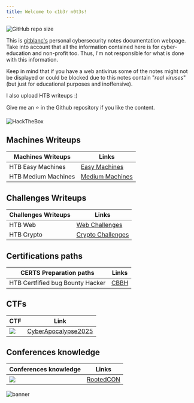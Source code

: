 ```yaml
---
title: Welcome to c1b3r n0t3s!
---
```

![GitHub repo size](https://img.shields.io/github/repo-size/gitblanc/c1b3rn0t3s?style=for-the-badge&color=red)

This is [gitblanc's](https://github.com/gitblanc/) personal cybersecurity notes documentation webpage. Take into account that all the information contained here is for cyber-education and non-profit too. Thus, I'm not responsible for what is done with this information.

Keep in mind that if you have a web antivirus some of the notes might not be displayed or could be blocked due to this notes contain "*real viruses*" (but just for educational purposes and inoffensive).

I also upload HTB writeups :)

Give me an ⭐️ in the Github repository if you like the content.

<img src="https://www.hackthebox.eu/badge/image/1842544" alt="HackTheBox">

## Machines Writeups

| Machines Writeups   | Links                                                                                |
| ------------------- | ------------------------------------------------------------------------------------ |
| HTB Easy Machines   | [Easy Machines](https://gitblanc.github.io/c1b3rn0t3s/writeups/HackTheBox/Easy/)     |
| HTB Medium Machines | [Medium Machines](https://gitblanc.github.io/c1b3rn0t3s/writeups/HackTheBox/Medium/) |

## Challenges Writeups

| Challenges Writeups | Links                                                                         |
| ------------------- | ----------------------------------------------------------------------------- |
| HTB Web             | [Web Challenges](https://gitblanc.github.io/c1b3rn0t3s/challenges/web/)       |
| HTB Crypto          | [Crypto Challenges](https://gitblanc.github.io/c1b3rn0t3s/challenges/crypto/) |

## Certifications paths

| CERTS Preparation paths          | Links                                                   |
| -------------------------------- | ------------------------------------------------------- |
| HTB Certfified bug Bounty Hacker | [CBBH](https://gitblanc.github.io/c1b3rn0t3s/tags/CBBH) |

## CTFs

| CTF                                      | Link                                                                              |
| ---------------------------------------- | --------------------------------------------------------------------------------- |
| ![](Pasted%20image%2020250322232828.png) | [CyberApocalypse2025](https://gitblanc.github.io/c1b3rn0t3s/tags/CyberApocalypse) |

## Conferences knowledge

| Conferences knowledge                    | Links                                                             |
| ---------------------------------------- | ----------------------------------------------------------------- |
| ![](Pasted%20image%2020250309224059.png) | [RootedCON](https://gitblanc.github.io/c1b3rn0t3s/tags/RootedCON) |


<script data-goatcounter="https://gitblanc.goatcounter.com/count"
        async src="//gc.zgo.at/count.js"></script>


![banner](img/banner.jpg)
